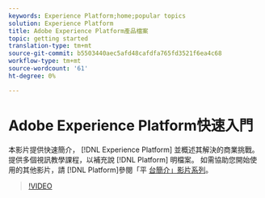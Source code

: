 ```yaml
---
keywords: Experience Platform;home;popular topics
solution: Experience Platform
title: Adobe Experience Platform產品檔案
topic: getting started
translation-type: tm+mt
source-git-commit: b5503440aec5afd48cafdfa765fd3521f6ea4c68
workflow-type: tm+mt
source-wordcount: '61'
ht-degree: 0%

---
```



# Adobe Experience Platform快速入門

本影片提供快速簡介， [!DNL Experience Platform] 並概述其解決的商業挑戰。 提供多個視訊教學課程，以補充說 [!DNL Platform] 明檔案。 如需協助您開始使用的其他影片，請 [!DNL Platform]參閱「平 [台簡介」影片系列](https://docs.adobe.com/content/help/en/platform-learn/tutorials/intro-to-platform/overview.html)。

>[!VIDEO](https://video.tv.adobe.com/v/32797?quality=12&learn=on)